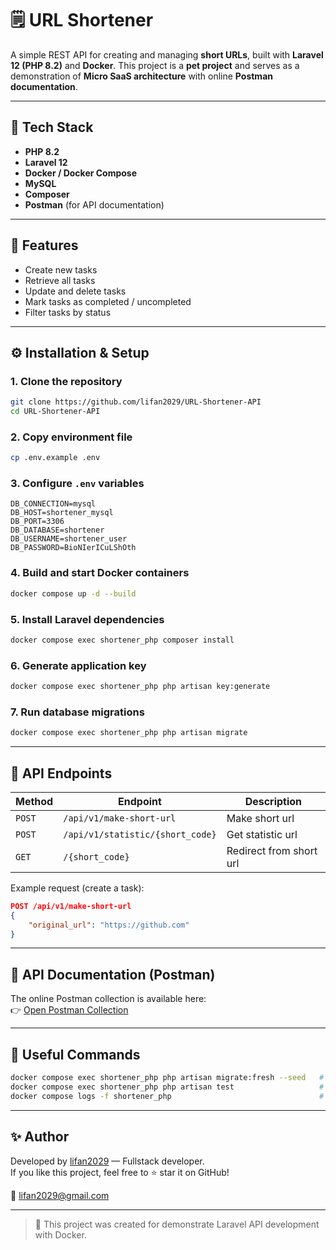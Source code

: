 # 🗒️ URL Shortener

A simple REST API for creating and managing **short URLs**, built with **Laravel 12 (PHP 8.2)** and **Docker**.
This project is a **pet project** and serves as a demonstration of **Micro SaaS architecture** with online **Postman documentation**.

---

## 🚀 Tech Stack

- **PHP 8.2**
- **Laravel 12**
- **Docker / Docker Compose**
- **MySQL**
- **Composer**
- **Postman** (for API documentation)

---

## 🧩 Features

- Create new tasks  
- Retrieve all tasks  
- Update and delete tasks  
- Mark tasks as completed / uncompleted  
- Filter tasks by status  

---

## ⚙️ Installation & Setup

### 1. Clone the repository

```bash
git clone https://github.com/lifan2029/URL-Shortener-API
cd URL-Shortener-API
```

### 2. Copy environment file

```bash
cp .env.example .env
```

### 3. Configure `.env` variables

```env
DB_CONNECTION=mysql
DB_HOST=shortener_mysql
DB_PORT=3306
DB_DATABASE=shortener
DB_USERNAME=shortener_user
DB_PASSWORD=BioNIerICuLShOth
```

### 4. Build and start Docker containers

```bash
docker compose up -d --build
```

### 5. Install Laravel dependencies

```bash
docker compose exec shortener_php composer install
```

### 6. Generate application key

```bash
docker compose exec shortener_php php artisan key:generate
```

### 7. Run database migrations

```bash
docker compose exec shortener_php php artisan migrate
```

---

## 🧠 API Endpoints

| Method | Endpoint | Description |
|--------|-----------|-------------|
| `POST` | `/api/v1/make-short-url` | Make short url |
| `POST` | `/api/v1/statistic/{short_code}` | Get statistic url |
| `GET` | `/{short_code}` | Redirect from short url |

Example request (create a task):
```json
POST /api/v1/make-short-url
{
    "original_url": "https://github.com"
}
```

---

## 📘 API Documentation (Postman)

The online Postman collection is available here:  
👉 [Open Postman Collection](https://www.postman.com/coreflowx/url-shortener-api)

---

## 🔧 Useful Commands

```bash
docker compose exec shortener_php php artisan migrate:fresh --seed   # Recreate DB with seed data
docker compose exec shortener_php php artisan test                   # Run tests
docker compose logs -f shortener_php                                 # View container logs
```

---

## ✨ Author

Developed by [lifan2029](https://github.com/your-username) — Fullstack developer.  
If you like this project, feel free to ⭐ star it on GitHub!

📧 lifan2029@gmail.com  

---

> 🧠 This project was created for demonstrate Laravel API development with Docker.
